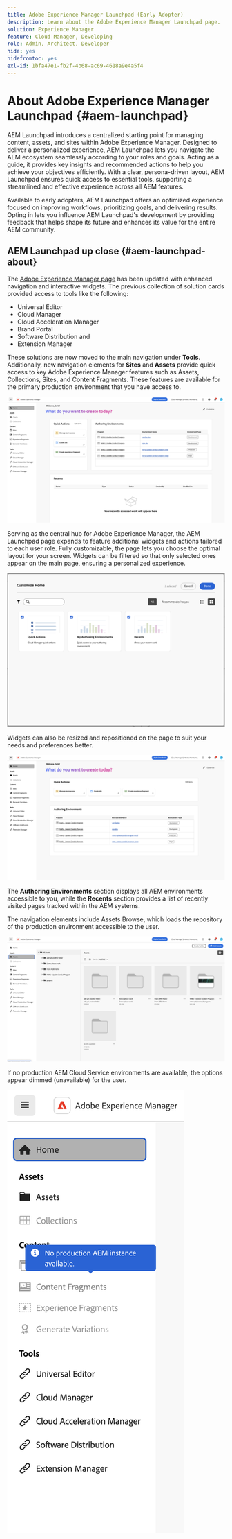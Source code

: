 ```yaml
---
title: Adobe Experience Manager Launchpad (Early Adopter)
description: Learn about the Adobe Experience Manager Launchpad page.
solution: Experience Manager
feature: Cloud Manager, Developing
role: Admin, Architect, Developer
hide: yes
hidefromtoc: yes
exl-id: 1bfa47e1-fb2f-4b68-ac69-4618a9e4a5f4
---
```

# About Adobe Experience Manager Launchpad {#aem-launchpad}

AEM Launchpad introduces a centralized starting point for managing content, assets, and sites within Adobe Experience Manager. Designed to deliver a personalized experience, AEM Launchpad lets you navigate the AEM ecosystem seamlessly according to your roles and goals. Acting as a guide, it provides key insights and recommended actions to help you achieve your objectives efficiently. With a clear, persona-driven layout, AEM Launchpad ensures quick access to essential tools, supporting a streamlined and effective experience across all AEM features.

Available to early adopters, AEM Launchpad offers an optimized experience focused on improving workflows, prioritizing goals, and delivering results. Opting in lets you influence AEM Launchpad's development by providing feedback that helps shape its future and enhances its value for the entire AEM community.

## AEM Launchpad up close {#aem-launchpad-about}

The [Adobe Experience Manager page](https://experience.adobe.com/#/experiencemanager) has been updated with enhanced navigation and interactive widgets. The previous collection of solution cards provided access to tools like the following: 

* Universal Editor
* Cloud Manager
* Cloud Acceleration Manager
* Brand Portal
* Software Distribution and
* Extension Manager

These solutions are now moved to the main navigation under **Tools**. Additionally, new navigation elements for **Sites** and **Assets** provide quick access to key Adobe Experience Manager features such as Assets, Collections, Sites, and Content Fragments. These features are available for the primary production environment that you have access to.

![AEM Launchpad environments](/help/implementing/cloud-manager/assets/aem-launchpad-author-environments.png)

Serving as the central hub for Adobe Experience Manager, the AEM Launchpad page expands to feature additional widgets and actions tailored to each user role. Fully customizable, the page lets you choose the optimal layout for your screen. Widgets can be filtered so that only selected ones appear on the main page, ensuring a personalized experience.

![AEM Launchpad customized](/help/implementing/cloud-manager/assets/aem-launchpad-custom.png)

Widgets can also be resized and repositioned on the page to suit your needs and preferences better.

![AEM Launchpad widgets](/help/implementing/cloud-manager/assets/aem-launchpad-widgets.png)

The **Authoring Environments** section displays all AEM environments accessible to you, while the **Recents** section provides a list of recently visited pages tracked within the AEM systems.

The navigation elements include Assets Browse, which loads the repository of the production environment accessible to the user.

![AEM Launchpad navigation elements](/help/implementing/cloud-manager/assets/aem-launchpad-navigation.png)

If no production AEM Cloud Service environments are available, the options appear dimmed (unavailable) for the user.

![AEM Launchpad no production environments](/help/implementing/cloud-manager/assets/aem-launchpad-no-prod-environs.png)



